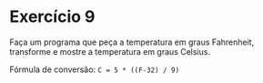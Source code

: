 # Exercício 9

Faça um programa que peça a temperatura em graus Fahrenheit, transforme e mostre a temperatura em graus Celsius.

Fórmula de conversão: `C = 5 * ((F-32) / 9)`

